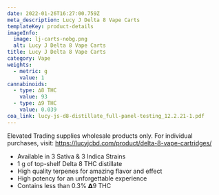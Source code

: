 ```yaml
---
date: 2022-01-26T16:27:00.759Z
meta_description: Lucy J Delta 8 Vape Carts
templateKey: product-details
imageInfo:
  image: lj-carts-nobg.png
  alt: Lucy J Delta 8 Vape Carts
title: Lucy J Delta 8 Vape Carts
category: Vape
weights:
  - metric: g
    value: 1
cannabinoids:
  - type: ∆8 THC
    value: 93
  - type: ∆9 THC
    value: 0.039
coa_link: lucy-js-d8-distillate_full-panel-testing_12.2.21-1.pdf
---
```

Elevated Trading supplies wholesale products only. For individual purchases, visit: https://lucyjcbd.com/product/delta-8-vape-cartridges/

* Available in 3 Sativa & 3 Indica Strains
* 1 g of top-shelf Delta 8 THC distillate
* High quality terpenes for amazing flavor and effect
* High potency for an unforgettable experience
* Contains less than 0.3% 𝝙9 THC